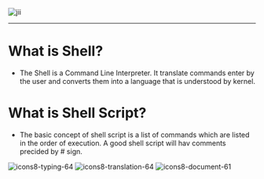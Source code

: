 ![jii](https://user-images.githubusercontent.com/87390353/175563463-9f96ae09-675b-4acf-9fdf-cdcb4f595ed4.jpg)


---
# What is Shell?
- The Shell is a Command Line Interpreter. It translate commands enter by the user and converts them into a language that is understood by kernel.

# What is Shell Script?
- The basic concept of shell script is a list of commands which are listed in the order of execution. A good shell script will hav comments precided by # sign.

![icons8-typing-64](https://user-images.githubusercontent.com/87390353/175568033-ff8c8645-b420-4277-bd12-db04f0098457.png)     ![icons8-translation-64](https://user-images.githubusercontent.com/87390353/175568043-d0f4a888-8529-4dee-a35a-53766e355251.png)   ![icons8-document-61](https://user-images.githubusercontent.com/87390353/175568080-a8d11b3c-f78d-4434-a152-420175f471ba.png)


